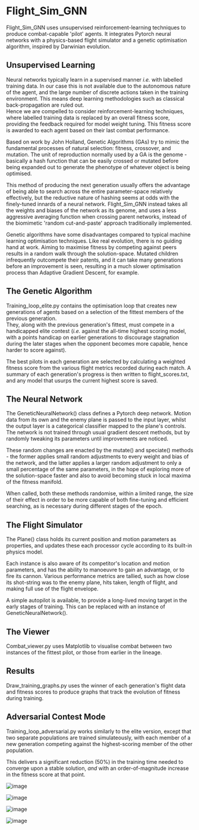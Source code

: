 # Flight_Sim_GNN

Flight_Sim_GNN uses unsupervised reinforcement-learning techniques to produce 
combat-capable 'pilot' agents.  It integrates Pytorch neural networks with a 
physics-based flight simulator and a genetic optimisation algorithm, inspired by 
Darwinian evolution.

## Unsupervised Learning

Neural networks typically learn in a supervised manner _i.e._ with labelled training
data.  In our case this is not available due to the autonomous nature of the agent,
and the large number of discrete actions taken in the training environment.  This
means deep learning methodologies such as classical back-propagation are ruled out.  
Hence we are compelled to consider reinforcement-learning techniques, where labelled 
training data is replaced by an overall fitness score, providing the feedback 
required for model weight tuning.  This fitness score is awarded to each agent 
based on their last combat performance.

Based on work by John Holland, Genetic Algorithms (GAs) try to mimic the fundamental 
processes of natural selection: fitness, crossover, and mutation.  The unit of 
reproduction normally used by a GA is the genome - basically a hash function that 
can be easily crossed or mutated before being expanded out to generate the phenotype 
of whatever object is being optimised.

This method of producing the next generation usually offers the advantage of being 
able to search across the entire parameter-space relatively effectively, but the
reductive nature of hashing seems at odds with the finely-tuned innards of a neural 
network.  Flight_Sim_GNN instead takes all the weights and biases of the network as 
its genome, and uses a less aggressive averaging function when crossing parent 
networks, instead of the biomimetic 'random cut-and-paste' approach traditionally 
implemented.

Genetic algorithms have some disadvantages compared to typical machine learning 
optimisation techniques.  Like real evolution, there is no guiding hand at work.
Aiming to maximise fitness by competing against peers results in a random walk 
through the solution-space.  Mutated children infrequently outcompete their 
patents, and it can take many generations before an improvement is seen, resulting 
in a much slower optimisation process than Adaptive Gradient Descent, for example.

## The Genetic Algorithm

Training_loop_elite.py contains the optimisation loop that creates new generations 
of agents based on a selection of the fittest members of the previous generation.  
They, along with the previous generation's fittest, must compete in a handicapped 
elite contest (_i.e._ against the all-time highest scoring model, with a points
handicap on earlier generations to discourage stagnation during the later stages 
when the opponent becomes more capable, hence harder to score against).  

The best pilots in each generation are selected by calculating a weighted fitness 
score from the various flight metrics recorded during each match.
A summary of each generation's progress is then written to flight_scores.txt, and
any model that usurps the current highest score is saved.

## The Neural Network

The GeneticNeuralNetwork() class defines a Pytorch deep network.  Motion data from 
its own and the enemy plane is passed to the input layer, whilst the output layer is 
a categorical classifier mapped to the plane's controls.  The network is not trained 
through usual gradient descent methods, but by randomly tweaking its parameters 
until improvements are noticed.

These random changes are enacted by the mutate() and speciate() methods - the former
applies small random adjustments to every weight and bias of the network, and the 
latter applies a larger random adjustment to only a small percentage of the same 
parameters, in the hope of exploring more of the solution-space faster and also to
avoid becoming stuck in local maxima of the fitness manifold.

When called, both these methods randomise, within a limited range, the size of their
effect in order to be more capable of both fine-tuning and efficient searching, as
is necessary during different stages of the epoch.

## The Flight Simulator

The Plane() class holds its current position and motion parameters as properties,
and updates these each processor cycle according to its built-in physics model.  

Each instance is also aware of its competitor's location and motion parameters, and
has the ability to manoeuvre to gain an advantage, or to fire its cannon.  Various 
performance metrics are tallied, such as how close its shot-string was to the enemy 
plane, hits taken, length of flight, and making full use of the flight envelope.  

A simple autopilot is available, to provide a long-lived moving target in the early
stages of training.  This can be replaced with an instance of GeneticNeuralNetwork().

## The Viewer

Combat_viewer.py uses Matplotlib to visualise combat between two instances of the
fittest pilot, or those from earlier in the lineage.

## Results

Draw_training_graphs.py uses the winner of each generation's flight data and fitness
scores to produce graphs that track the evolution of fitness during training. 

## Adversarial Contest Mode

Training_loop_adversarial.py works similarly to the elite version, except that two separate
populations are trained simulateously, with each member of a new generation competing 
against the highest-scoring member of the other population.  

This delivers a significant reduction (50%) in the training time needed to converge upon a 
stable solution, _and_ with an order-of-magnitude increase in the fitness score at that point.  

![image](https://github.com/colurw/flight_sim_GNN/assets/66322644/66d0bb6b-ec7b-4eef-9f63-23d65cda377a)

![image](https://github.com/colurw/flight_sim_GNN/assets/66322644/6d9c6909-cb41-440a-a351-a38652a61f2d)

![image](https://github.com/colurw/flight_sim_GNN/assets/66322644/290fd42a-ad25-4457-8e9d-30b3324926dc)

![image](https://github.com/colurw/flight_sim_GNN/assets/66322644/5f9c7f9c-133c-449e-bf6d-b815ca6c99af)




